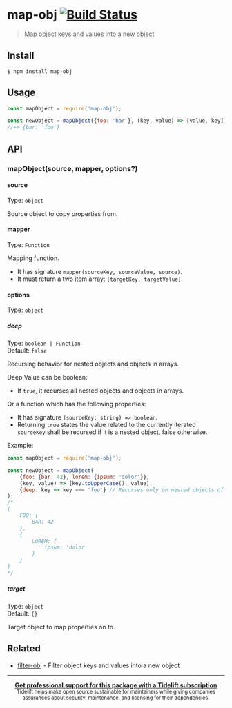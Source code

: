 # map-obj [![Build Status](https://travis-ci.org/sindresorhus/map-obj.svg?branch=master)](https://travis-ci.org/sindresorhus/map-obj)

> Map object keys and values into a new object


## Install

```
$ npm install map-obj
```


## Usage

```js
const mapObject = require('map-obj');

const newObject = mapObject({foo: 'bar'}, (key, value) => [value, key]);
//=> {bar: 'foo'}
```


## API

### mapObject(source, mapper, options?)

#### source

Type: `object`

Source object to copy properties from.

#### mapper

Type: `Function`

Mapping function.

- It has signature `mapper(sourceKey, sourceValue, source)`.
- It must return a two item array: `[targetKey, targetValue]`.

#### options

Type: `object`

##### deep

Type: `boolean | Function`<br>
Default: `false`

Recursing behavior for nested objects and objects in arrays.

Deep Value can be boolean:

- If `true`, it recurses all nested objects and objects in arrays.

Or a function which has the following properties:

- It has signature `(sourceKey: string) => boolean`.
- Returning `true` states the value related to the currently iterated `sourceKey` shall be recursed if it is a nested object, false otherwise.

Example:

```js
const mapObject = require('map-obj');

const newObject = mapObject(
    {foo: {bar: 42}, lorem: {ipsum: 'dolor'}},
    (key, value) => [key.toUpperCase(), value],
    {deep: key => key === 'foo'} // Recurses only on nested objects of key `foo`.
);
/*
{
	FOO: {
		BAR: 42
	},
	{
		LOREM: {
			ipsum: 'dolor'
		}
	}
}
*/
```

##### target

Type: `object`<br>
Default: `{}`

Target object to map properties on to.


## Related

- [filter-obj](https://github.com/sindresorhus/filter-obj) - Filter object keys and values into a new object


---

<div align="center">
	<b>
		<a href="https://tidelift.com/subscription/pkg/npm-map-obj?utm_source=npm-map-obj&utm_medium=referral&utm_campaign=readme">Get professional support for this package with a Tidelift subscription</a>
	</b>
	<br>
	<sub>
		Tidelift helps make open source sustainable for maintainers while giving companies<br>assurances about security, maintenance, and licensing for their dependencies.
	</sub>
</div>

